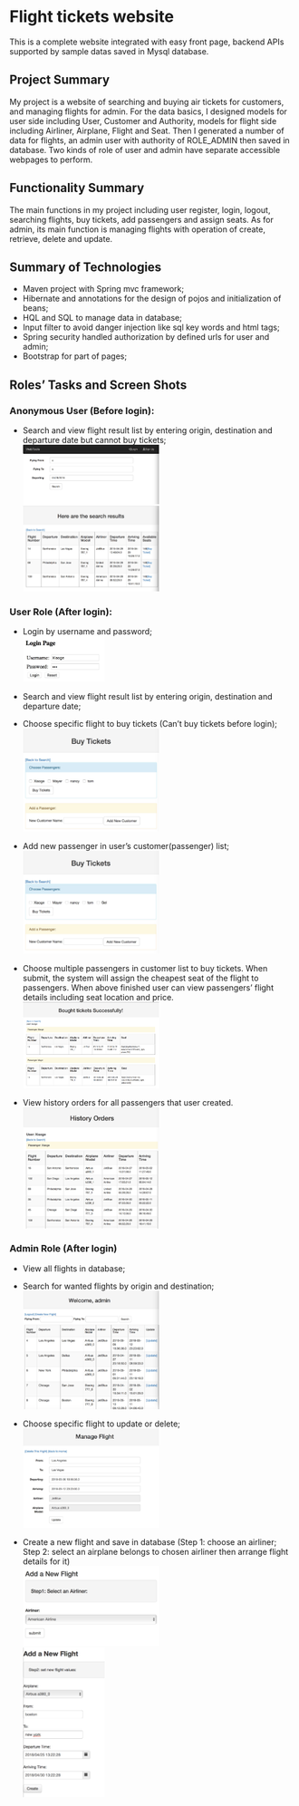 # Flight tickets website

This is a complete website integrated with easy front page, backend APIs supported by sample datas saved in Mysql database.


## Project Summary
My project is a website of searching and buying air tickets for customers, and managing flights for admin. For the data basics, I designed models for user side including User, Customer and Authority, models for flight side including Airliner, Airplane, Flight and Seat. Then I generated a number of data for flights, an admin user with authority of ROLE_ADMIN then saved in database. Two kinds of role of user and admin have separate accessible webpages to perform.

## Functionality Summary
The main functions in my project including user register, login, logout, searching flights, buy tickets, add passengers and assign seats. As for admin, its main function is managing flights with operation of create, retrieve, delete and update.

## Summary of Technologies
* Maven project with Spring mvc framework;<br>
* Hibernate and annotations for the design of pojos and initialization of beans;<br>
* HQL and SQL to manage data in database;<br>
* Input filter to avoid danger injection like sql key words and html tags;<br>
* Spring security handled authorization by defined urls for user and admin;<br>
* Bootstrap for part of pages;<br>

## Roles’ Tasks and Screen Shots
### Anonymous User (Before login):
* Search and view flight result list by entering origin, destination and departure date but cannot buy tickets;<br>
<img src="https://github.com/xiaogehou/6250-FinalProject/blob/master/images/Picture1.png" width = 50% height = 50% /><br>
<img src="https://github.com/xiaogehou/6250-FinalProject/blob/master/images/Picture2.png" width = 50% height = 50% /><br>
    
### User Role (After login):
* Login by username and password;<br>
<img src="https://github.com/xiaogehou/6250-FinalProject/blob/master/images/Picture3.png" width = 30% height = 30% /><br>
    
* Search and view flight result list by entering origin, destination and departure date;<br>
* Choose specific flight to buy tickets (Can’t buy tickets before login);<br>
<img src="https://github.com/xiaogehou/6250-FinalProject/blob/master/images/Picture4.png" width = 50% height = 50% /><br>
    
* Add new passenger in user’s customer(passenger) list;<br>
<img src="https://github.com/xiaogehou/6250-FinalProject/blob/master/images/Picture5.png" width = 50% height = 50% /><br>
    
* Choose multiple passengers in customer list to buy tickets. When submit, the system will assign the cheapest seat of the flight to passengers. When above finished user can view passengers’ flight details including seat location and price.<br>
<img src="https://github.com/xiaogehou/6250-FinalProject/blob/master/images/Picture6.png" width = 50% height = 50% /><br>
    
* View history orders for all passengers that user created.<br>
<img src="https://github.com/xiaogehou/6250-FinalProject/blob/master/images/Picture7.png" width = 50% height = 50% /><br>
    
### Admin Role (After login)
* View all flights in database;<br>
* Search for wanted flights by origin and destination;<br>
<img src="https://github.com/xiaogehou/6250-FinalProject/blob/master/images/Picture8.png" width = 50% height = 50% /><br>
    
* Choose specific flight to update or delete;<br>
<img src="https://github.com/xiaogehou/6250-FinalProject/blob/master/images/Picture9.png" width = 50% height = 50% /><br>
    
* Create a new flight and save in database (Step 1: choose an airliner; Step 2: select an airplane belongs to chosen airliner then arrange flight details for it)<br>
<img src="https://github.com/xiaogehou/6250-FinalProject/blob/master/images/Picture10.png" width = 50% height = 50% /><br>
<img src="https://github.com/xiaogehou/6250-FinalProject/blob/master/images/Picture11.png" width = 30% height = 30% /><br>



